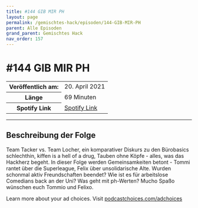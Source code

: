 ```yaml
---
title: #144 GIB MIR PH
layout: page
permalink: /gemischtes-hack/episoden/144-GIB-MIR-PH
parent: Alle Episoden
grand_parent: Gemischtes Hack
nav_order: 157
---
```


# #144 GIB MIR PH
<table class="resp-table dcf-table dcf-table-responsive dcf-table-bordered dcf-table-striped dcf-w-100%">
                    <tbody>
                        <tr>
                            <th scope="row">Veröffentlich am:</th>
                            <td data-label="Veröffentlich am:">20. April 2021</td>
                        </tr>
                        <tr>
                            <th scope="row">Länge </th>
                            <td data-label="Länge ">69 Minuten</td>
                        </tr><tr>
                                <th scope="row">Spotify Link</th>
                                <td data-label="Spotify Link"><a href="https://open.spotify.com/episode/2t7ELeewitCK7EKMHy5Lbu">Spotify Link</a></td>
                            </tr></tbody>
                </table>

***

## Beschreibung der Folge

<div>
<p>Team Tacker vs. Team Locher, ein komparativer Diskurs zu den Bürobasics schlechthin, kiffen is a hell of a drug, Tauben ohne Köpfe - alles, was das Hackherz begeht. In dieser Folge werden Gemeinsamkeiten betont - Tommi rantet über die Superleague, Felix über unsolidarische Alte. Wurden schonmal aktiv Freundschaften beendet? Wie ist es für arbeitslose Comedians back an der Uni? Was geht mit ph-Werten? Mucho Spaßo wünschen euch Tommio und Felixo.</p><p> </p><p>Learn more about your ad choices. Visit <a href="https://podcastchoices.com/adchoices">podcastchoices.com/adchoices</a></p>  
</div>


